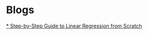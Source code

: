 # Blogs
<a href="https://vamshi.study/linear-regression-from-scratch"> * Step-by-Step Guide to Linear Regression from Scratch</a>
